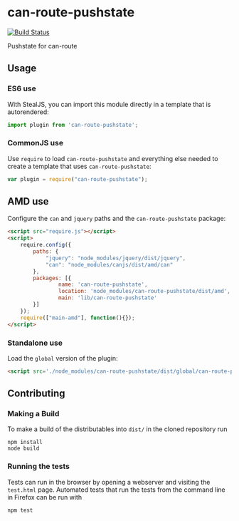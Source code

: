 # can-route-pushstate

[![Build Status](https://travis-ci.org/canjs/can-route-pushstate.png?branch=master)](https://travis-ci.org/canjs/can-route-pushstate)

Pushstate for can-route

## Usage

### ES6 use

With StealJS, you can import this module directly in a template that is autorendered:

```js
import plugin from 'can-route-pushstate';
```

### CommonJS use

Use `require` to load `can-route-pushstate` and everything else
needed to create a template that uses `can-route-pushstate`:

```js
var plugin = require("can-route-pushstate");
```

## AMD use

Configure the `can` and `jquery` paths and the `can-route-pushstate` package:

```html
<script src="require.js"></script>
<script>
	require.config({
	    paths: {
	        "jquery": "node_modules/jquery/dist/jquery",
	        "can": "node_modules/canjs/dist/amd/can"
	    },
	    packages: [{
		    	name: 'can-route-pushstate',
		    	location: 'node_modules/can-route-pushstate/dist/amd',
		    	main: 'lib/can-route-pushstate'
	    }]
	});
	require(["main-amd"], function(){});
</script>
```

### Standalone use

Load the `global` version of the plugin:

```html
<script src='./node_modules/can-route-pushstate/dist/global/can-route-pushstate.js'></script>
```

## Contributing

### Making a Build

To make a build of the distributables into `dist/` in the cloned repository run

```
npm install
node build
```

### Running the tests

Tests can run in the browser by opening a webserver and visiting the `test.html` page.
Automated tests that run the tests from the command line in Firefox can be run with

```
npm test
```
